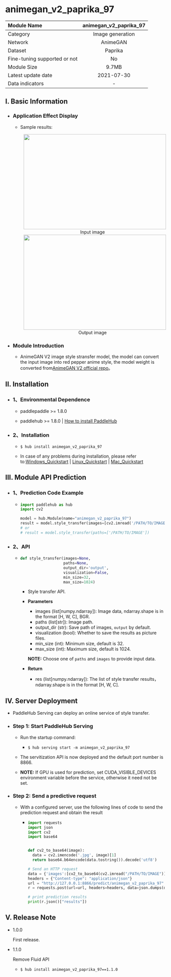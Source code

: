 # animegan_v2_paprika_97

|Module Name |animegan_v2_paprika_97|
| :--- | :---: |
|Category |Image generation|
|Network|AnimeGAN|
|Dataset|Paprika|
|Fine-tuning supported or not|No|
|Module Size|9.7MB|
|Latest update date|2021-07-30|
|Data indicators|-|


## I. Basic Information

- ### Application Effect Display

  - Sample results:
    <p align="center">
    <img src="https://user-images.githubusercontent.com/35907364/136652269-48b8c902-3a2b-46b7-a9f2-d500097bbb0e.jpg"  width = "450" height = "300" hspace='10'/>
     <br />
    Input image
     <br />
    <img src="https://user-images.githubusercontent.com/35907364/136652280-7e9ebfd2-8a45-4b5b-b3ac-f107770525c4.jpg"  width = "450" height = "300" hspace='10'/>
     <br />
    Output image
     <br />
    </p>



- ### Module Introduction

  - AnimeGAN V2 image style stransfer model, the model can convert the input image into red pepper anime style, the model weight is converted from[AnimeGAN V2 official repo](https://github.com/TachibanaYoshino/AnimeGAN)。


## II. Installation

- ### 1、Environmental Dependence

  - paddlepaddle >= 1.8.0  

  - paddlehub >= 1.8.0  | [How to install PaddleHub](../../../../docs/docs_ch/get_start/installation.rst)

- ### 2、Installation

  - ```shell
    $ hub install animegan_v2_paprika_97
    ```

  - In case of any problems during installation, please refer to:[Windows_Quickstart](../../../../docs/docs_en/get_start/windows_quickstart.md)
    | [Linux_Quickstart](../../../../docs/docs_en/get_start/linux_quickstart.md) | [Mac_Quickstart](../../../../docs/docs_en/get_start/mac_quickstart.md)  


## III. Module API Prediction

- ### 1、Prediction Code Example

  - ```python
    import paddlehub as hub
    import cv2

    model = hub.Module(name="animegan_v2_paprika_97")
    result = model.style_transfer(images=[cv2.imread('/PATH/TO/IMAGE')])
    # or
    # result = model.style_transfer(paths=['/PATH/TO/IMAGE'])
    ```

- ### 2、API

  - ```python
    def style_transfer(images=None,
                       paths=None,
                       output_dir='output',
                       visualization=False,
                       min_size=32,
                       max_size=1024)
    ```

    - Style transfer API.

    - **Parameters**

      - images (list\[numpy.ndarray\]): Image data, ndarray.shape is in the format [H, W, C], BGR.
      - paths (list\[str\]): Image path.
      - output\_dir (str): Save path of images, `output` by default.
      - visualization (bool): Whether to save the results as picture files.
      - min\_size (int): Minimum size, default is  32.
      - max\_size (int): Maximum size, default is 1024.

      **NOTE:** Choose one of `paths` and `images` to provide input data.

    - **Return**
      - res (list\[numpy.ndarray\]): The list of style transfer results，ndarray.shape is in the format [H, W, C].


## IV. Server Deployment

- PaddleHub Serving can deploy an online service of style transfer.

- ### Step 1: Start PaddleHub Serving

  - Run the startup command:

    - ```shell
      $ hub serving start -m animegan_v2_paprika_97
      ```

  - The servitization API is now deployed and the default port number is 8866.

   - **NOTE:**  If GPU is used for prediction, set CUDA_VISIBLE_DEVICES environment variable before the service, otherwise it need not be set.

- ### Step 2: Send a predictive request

   - With a configured server, use the following lines of code to send the prediction request and obtain the result

      - ```python
        import requests
        import json
        import cv2
        import base64


        def cv2_to_base64(image):
          data = cv2.imencode('.jpg', image)[1]
          return base64.b64encode(data.tostring()).decode('utf8')

        # Send an HTTP request
        data = {'images':[cv2_to_base64(cv2.imread("/PATH/TO/IMAGE"))]}
        headers = {"Content-type": "application/json"}
        url = "http://127.0.0.1:8866/predict/animegan_v2_paprika_97"
        r = requests.post(url=url, headers=headers, data=json.dumps(data))

        # print prediction results
        print(r.json()["results"])
        ```


## V. Release Note

- 1.0.0

  First release.

* 1.1.0

  Remove Fluid API

  - ```shell
    $ hub install animegan_v2_paprika_97==1.1.0
    ```
